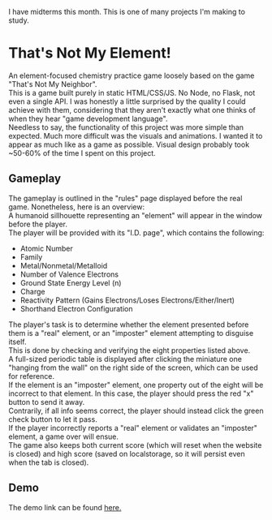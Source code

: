I have midterms this month. This is one of many projects I'm making to study.

# That's Not My Element!

An element-focused chemistry practice game loosely based on the game "That's Not My Neighbor".\
This is a game built purely in static HTML/CSS/JS. No Node, no Flask, not even a single API. I was honestly a little surprised by the quality I could achieve with them, considering that they aren't exactly what one thinks of when they hear "game development language".\
Needless to say, the functionality of this project was more simple than expected. Much more difficult was the visuals and animations. I wanted it to appear as much like as a game as possible. Visual design probably took ~50-60% of the time I spent on this project.

## Gameplay

The gameplay is outlined in the "rules" page displayed before the real game. Nonetheless, here is an overview:\
A humanoid sillhouette representing an "element" will appear in the window before the player.\
The player will be provided with its "I.D. page", which contains the following:
* Atomic Number
* Family
* Metal/Nonmetal/Metalloid
* Number of Valence Electrons
* Ground State Energy Level (n)
* Charge
* Reactivity Pattern (Gains Electrons/Loses Electrons/Either/Inert)
* Shorthand Electron Configuration

The player's task is to determine whether the element presented before them is a "real" element, or an "imposter" element attempting to disguise itself.\
This is done by checking and verifying the eight properties listed above.\
A full-sized periodic table is displayed after clicking the miniature one "hanging from the wall" on the right side of the screen, which can be used for reference.\
If the element is an "imposter" element, one property out of the eight will be incorrect to that element. In this case, the player should press the red "x" button to send it away.\
Contrarily, if all info seems correct, the player should instead click the green check button to let it pass.\
If the player incorrectly reports a "real" element or validates an "imposter" element, a game over will ensue.\
The game also keeps both current score (which will reset when the website is closed) and high score (saved on localstorage, so it will persist even when the tab is closed).

## Demo

The demo link can be found [here.](https://fluffy-sfogliatella-5528a0.netlify.app/main)

